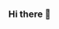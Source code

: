 ### Hi there 👋

<!--
**Camlinsnicolas/Camlinsnicolas** is a ✨ _special_ ✨ repository because its `README.md` (this file) appears on your GitHub profile.

Here are some ideas to get you started:

Offres de prêt rapides en  Europe 🇪🇺 et toutes Amérique, Brésil 🇧🇷 Équateur 🇪🇨 . Portugal 🇵🇹 Incroyable mais vrai. Email : camlinsnicolas@gmail.com 0 🔭 I’m currently working on ...
- 🌱 I’m currently learning ...
- 👯 I’m looking to collaborate on ..Holà Ecuador 🇪🇨 🤝🇪🇸🇵🇪🇵🇹🇲🇳🇧🇪🇧🇿
como esta espero que todos vayan a mi querido país 🇪🇨Venezuela 🇻🇪 .
finalmente pude obtener un préstamo de 300.000 € del Sr. Camlins que utilicé para comprar mi tractor 🚜,I tu mi casa realmente es genial 
  Su préstamo es privado y serio, tiene condiciones muy ventajosas y confiables
  préstamos que van desde 10.000€ hasta 50.000.000 € con un tipo de interés del 3% Contacto WhatsApp: http://wa.me/33745717832 
  Contacta para más información sobre el préstamo al correo electrónico: camlinsnicolas@gmail.com

https://camlingroupfinanceservicecreditmo.simdif.com/offres_de_pr%C3%AAt_immobiliers_urgent_et_achats_de_voiture_du_groupe_camlin_service_pour_toutes_particuliers_et_chefs_d_entreprises%C2%A0.html
🇵🇷🇫🇷🇻🇪🇧🇷🇧🇪🇧🇦🇨🇭🇺🇸🇳🇱🇵🇪🇷🇴🇮🇪🇭🇲🇩🇪🇫🇮🇬🇹🇪🇸🇵🇹🇬🇾🏝️🇩🇰🇲🇽🇨🇦🇲🇳🇮🇹🇵🇬🇧🇴🇳🇴🇦🇹🇪🇨🇵🇭🇸🇰.
- 🤔 I’m looking for help with ...
- 💬 Ask me about ...
- 📫 How to reach me: ..🏦 Монгол Улсын иргэд 🇲🇳 оны эцэс хүртэл ашиглах гайхалтай боломж, Европын Холбоо 🇪🇺🤝🇲🇳🤝🏦🇨🇭Монгол Улсын Засгийн газартай хамтран хувийн хэвшлийн бага хүүтэй зээлийг хурдан шуурхай олгож эхэллээ. Эдгээр иргэдийн санхүүгийн амьдралыг сайжруулах, тэр дундаа Улаанбаатар хотын авто замын бүтээн байгуулалтад төрөөс дэмжлэг үзүүлэх. Энэ зээлийн зорилго нь мөн
  Мөн жижиг бизнес эрхлэгчдэд эргэлтээ нэмэгдүүлэхэд нь туслах, ингэснээр санхүүгийн хүндрэлтэй байгаа хэн бүхэн тайвшрах боломжтой. Зээлийн хэмжээ 10,000-50,000,000 доллар, 5,000,000-аас 900,000,000,000 төгрөг байна. Жилийн хүү нь 1-2%, дээр нь зээл авахад 48 цаг байна. Хэрэв та сонирхож байгаа бол Facebook, Messenger эсвэл дээр бичээрэй
имэйл: camlinsnicolas@gmail.com
Telegram:
https://t.me/+UpZ6N-FhzbozMmM8
👇👇👇👇👇👇👀👉
https://camlingroupfinanceservicecreditmo.simdif.com/offres_de_pr%C3%AAt_immobiliers_urgent_et_achats_de_voiture_du_groupe_camlin_service_pour_toutes_particuliers_et_chefs_d_entreprises%C2%A0.![img_3_1698176310705](https://github.com/Camlinsnicolas/Camlinsnicolas/assets/150476103/507b1a9e-ba15-48ef-bf8b-13f74d253707)
![FB_IMG_16988407939238346](https://github.com/Camlinsnicolas/Camlinsnicolas/assets/150476103/05862bae-fc7c-40b5-b34c-0878d2274ff0)
![FB_IMG_16988408104579130](https://github.com/Camlinsnicolas/Camlinsnicolas/assets/150476103/f00333cd-8fe3-4ba9-8538-5f55e987b710)
![FB_IMG_16988408281680316](https://github.com/Camlinsnicolas/Camlinsnicolas/assets/150476103/633f8763-f15d-4253-aa03-a1615a5a73cf)
![IMG_20231104_130126_472](https://github.com/Camlinsnicolas/Camlinsnicolas/assets/150476103/7a43f3fc-c34f-4062-b7b0-50a86536ff4c)
![img_4_1699260762872](https://github.com/Camlinsnicolas/Camlinsnicolas/assets/150476103/b941524a-af9c-4346-ba2e-eb07f61eb7d8)
![FB_IMG_16992693223721537](https://github.com/Camlinsnicolas/Camlinsnicolas/assets/150476103/28d14841-7615-44ff-8a73-195d5d7d3332)
![foto prêt](https://github.com/Camlinsnicolas/Camlinsnicolas/assets/150476103/6392553e-afd4-4188-b6df-c38ca6039be5)
![img_1_1699410424637](https://github.com/Camlinsnicolas/Camlinsnicolas/assets/150476103/1e916f08-e2ca-49dc-b69d-1a1bdd1cbb0d)
![img_1_1699411345473](https://github.com/Camlinsnicolas/Camlinsnicolas/assets/150476103/3deed475-6390-4b8f-a8b5-f7f8d191043d)
![img_2_1699524110881](https://github.com/Camlinsnicolas/Camlinsnicolas/assets/150476103/3e0bc782-067d-426c-a670-3c3eb6bd1b74)
![FB_IMG_16996221987315919](https://github.com/Camlinsnicolas/Camlinsnicolas/assets/150476103/0881d053-b34c-45b4-8493-0138a3ac9e62)
![FB_IMG_16996222043479545](https://github.com/Camlinsnicolas/Camlinsnicolas/assets/150476103/8b6c09f6-5709-4b1d-99b8-fb2589ad5bb9)
![FB_IMG_16996222245132088](https://github.com/Camlinsnicolas/Camlinsnicolas/assets/150476103/040b7bf0-6041-4e15-9180-ba0e509d8f77)
![FB_IMG_16996255032803569](https://github.com/Camlinsnicolas/Camlinsnicolas/assets/150476103/f8fc71a7-4cb0-4a66-897f-2d0b9163f697)
![FB_IMG_16996255141651335](https://github.com/Camlinsnicolas/Camlinsnicolas/assets/150476103/009643b2-0974-4bbe-a54d-b04e09ba207a)
![FB_IMG_16996255276551145](https://github.com/Camlinsnicolas/Camlinsnicolas/assets/150476103/414be6ac-fb95-4691-a13a-a2cacf4513c9)
![FB_IMG_16996263393145936](https://github.com/Camlinsnicolas/Camlinsnicolas/assets/150476103/186dbaf4-49ae-480f-ba94-660799d62c5f)
![FB_IMG_16996265033182876](https://github.com/Camlinsnicolas/Camlinsnicolas/assets/150476103/6470b47a-723f-4f48-b990-1c69c6fc1006)
.
- 😄 Pronouns: ...
- ⚡ Fun fact: ...
-->
